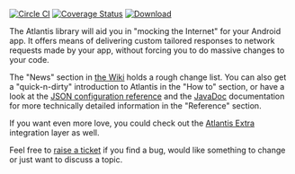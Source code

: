 [![Circle CI](https://circleci.com/gh/echsylon/atlantis/tree/master.svg?style=shield)](https://circleci.com/gh/echsylon/atlantis/tree/master) [![Coverage Status](https://coveralls.io/repos/github/echsylon/atlantis/badge.svg?branch=master)](https://coveralls.io/github/echsylon/atlantis?branch=master) [![Download](https://api.bintray.com/packages/echsylon/maven/atlantis/images/download.svg) ](https://bintray.com/echsylon/maven/atlantis/_latestVersion)

The Atlantis library will aid you in "mocking the Internet" for your Android app. It offers means of delivering custom tailored responses to network requests made by your app, without forcing you to do massive changes to your code.

The "News" section in [the Wiki](https://github.com/echsylon/atlantis/wiki) holds a rough change list. You can also get a "quick-n-dirty" introduction to Atlantis in the "How to" section, or have a look at the [JSON configuration reference](https://github.com/echsylon/atlantis/wiki/JSON-Configuration-File) and the [JavaDoc](http://echsylon.github.io/atlantis/javadoc/index.html) documentation for more technically detailed information in the "Reference" section.

If you want even more love, you could check out the [Atlantis Extra](https://github.com/echsylon/atlantis-extra/wiki) integration layer as well.

Feel free to [raise a ticket](https://github.com/echsylon/atlantis/issues) if you find a bug, would like something to change or just want to discuss a topic.
